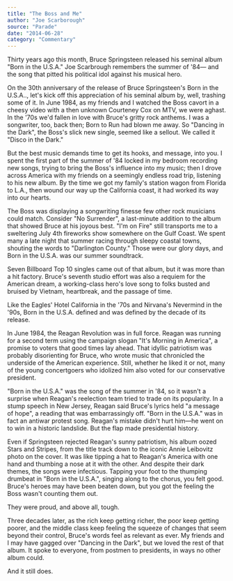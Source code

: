 ```yaml
---
title: "The Boss and Me"
author: "Joe Scarborough"
source: "Parade"
date: "2014-06-28"
category: "Commentary"
---
```


Thirty years ago this month, Bruce Springsteen released his seminal album "Born in the U.S.A." Joe Scarbrough remembers the summer of '84— and the song that pitted his political idol against his musical hero.

On the 30th anniversary of the release of Bruce Springsteen's Born in the U.S.A.., let's kick off this appreciation of his seminal album by, well, trashing some of it. In June 1984, as my friends and I watched the Boss cavort in a cheesy video with a then unknown Courteney Cox on MTV, we were aghast. In the '70s we'd fallen in love with Bruce's gritty rock anthems. I was a songwriter, too, back then; Born to Run had blown me away. So "Dancing in the Dark", the Boss's slick new single, seemed like a sellout. We called it "Disco in the Dark."

But the best music demands time to get its hooks, and message, into you. I spent the first part of the summer of '84 locked in my bedroom recording new songs, trying to bring the Boss's influence into my music; then I drove across America with my friends on a seemingly endless road trip, listening to his new album. By the time we got my family's station wagon from Florida to L.A., then wound our way up the California coast, it had worked its way into our hearts.

The Boss was displaying a songwriting finesse few other rock musicians could match. Consider "No Surrender", a last-minute addition to the album that showed Bruce at his joyous best. "I'm on Fire" still transports me to a sweltering July 4th fireworks show somewhere on the Gulf Coast. We spent many a late night that summer racing through sleepy coastal towns, shouting the words to "Darlington County." Those were our glory days, and Born in the U.S.A. was our summer soundtrack.

Seven Billboard Top 10 singles came out of that album, but it was more than a hit factory. Bruce's seventh studio effort was also a requiem for the American dream, a working-class hero's love song to folks busted and bruised by Vietnam, heartbreak, and the passage of time.

Like the Eagles' Hotel California in the '70s and Nirvana's Nevermind in the '90s, Born in the U.S.A. defined and was defined by the decade of its release.

In June 1984, the Reagan Revolution was in full force. Reagan was running for a second term using the campaign slogan "It's Morning in America", a promise to voters that good times lay ahead. That idyllic patriotism was probably disorienting for Bruce, who wrote music that chronicled the underside of the American experience. Still, whether he liked it or not, many of the young concertgoers who idolized him also voted for our conservative president.

"Born in the U.S.A." was the song of the summer in '84, so it wasn't a surprise when Reagan's reelection team tried to trade on its popularity. In a stump speech in New Jersey, Reagan said Bruce's lyrics held "a message of hope", a reading that was embarrassingly off. "Born in the U.S.A." was in fact an antiwar protest song. Reagan's mistake didn't hurt him—he went on to win in a historic landslide. But the flap made presidential history.

Even if Springsteen rejected Reagan's sunny patriotism, his album oozed Stars and Stripes, from the title track down to the iconic Annie Leibovitz photo on the cover. It was like tipping a hat to Reagan's America with one hand and thumbing a nose at it with the other. And despite their dark themes, the songs were infectious. Tapping your foot to the thumping drumbeat in "Born in the U.S.A.", singing along to the chorus, you felt good. Bruce's heroes may have been beaten down, but you got the feeling the Boss wasn't counting them out.

They were proud, and above all, tough.

Three decades later, as the rich keep getting richer, the poor keep getting poorer, and the middle class keep feeling the squeeze of changes that seem beyond their control, Bruce's words feel as relevant as ever. My friends and I may have gagged over "Dancing in the Dark", but we loved the rest of that album. It spoke to everyone, from postmen to presidents, in ways no other album could.

And it still does.
